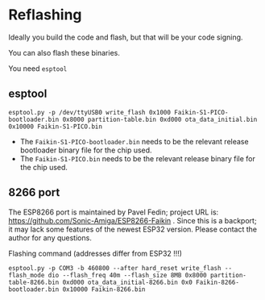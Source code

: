 # Reflashing

Ideally you build the code and flash, but that will be your code signing.

You can also flash these binaries.

You need `esptool`

## esptool

`esptool.py -p /dev/ttyUSB0 write_flash 0x1000 Faikin-S1-PICO-bootloader.bin 0x8000 partition-table.bin 0xd000 ota_data_initial.bin 0x10000 Faikin-S1-PICO.bin`

- The `Faikin-S1-PICO-bootloader.bin` needs to be the relevant release bootloader binary file for the chip used.
- The `Faikin-S1-PICO.bin` needs to be the relevant release binary file for the chip used.

## 8266 port

The ESP8266 port is maintained by Pavel Fedin; project URL is: https://github.com/Sonic-Amiga/ESP8266-Faikin .
Since this is a backport; it may lack some features of the newest ESP32 version. Please contact the author for any questions.

Flashing command (addresses differ from ESP32 !!!)

`esptool.py -p COM3 -b 460800 --after hard_reset write_flash --flash_mode dio --flash_freq 40m --flash_size 8MB 0x8000 partition-table-8266.bin 0xd000 ota_data_initial-8266.bin 0x0 Faikin-8266-bootloader.bin 0x10000 Faikin-8266.bin`
